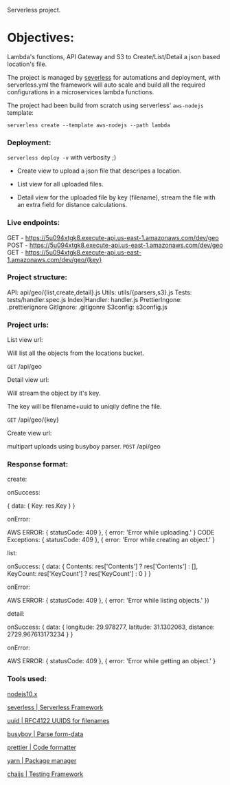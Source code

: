 Serverless project.

# Objectives:

Lambda's functions, API Gateway and S3 to Create/List/Detail a json based location's file.

The project is managed by [severless](https://github.com/serverless/serverless) for automations and
deployment, with serverless.yml the framework will auto scale and build all the required configurations in
a microservices lambda functions.

The project had been build from scratch using serverless' `aws-nodejs` template:

`serverless create --template aws-nodejs --path lambda`

### Deployment: 

`serverless deploy -v` with verbosity ;)

* Create view to upload a json file that descripes a location.

* List view for all uploaded files.

* Detail view for the uploaded file by key (filename), stream the file with an extra field for distance calculations.

### Live endpoints:                                                                                                                              
  GET - https://5u094xtgk8.execute-api.us-east-1.amazonaws.com/dev/geo                                                                                                          
  POST - https://5u094xtgk8.execute-api.us-east-1.amazonaws.com/dev/geo                                                                                                         
  GET - https://5u094xtgk8.execute-api.us-east-1.amazonaws.com/dev/geo/{key}

### Project structure:

  API:  api/geo/{list,create,detail}.js
  Utils: utils/{parsers,s3}.js
  Tests: tests/handler.spec.js
  Index|Handler: handler.js
  PrettierIngone: .prettierignore
  GitIgnore: .gitigonre
  S3config: s3config.js
  
### Project urls:

List view url:

Will list all the objects from the locations bucket.

`GET` /api/geo

Detail view url:

Will stream the object by it's key.

The key will be filename+uuid to uniqily define the file.

`GET` /api/geo/{key}

Create view url:

multipart uploads using busyboy parser.
`POST` /api/geo

### Response format:

create:

onSuccess:

{ data: { Key: res.Key } }

onError:

AWS ERROR: { statusCode: 409 }, { error: 'Error while uploading.' }
CODE Exceptions: { statusCode: 409 }, { error: 'Error while creating an object.' }

list:

onSuccess:
{
    data: {
        Contents: res['Contents'] ? res['Contents'] : [],
        KeyCount: res['KeyCount'] ? res['KeyCount'] : 0
    }
}

onError:

AWS ERROR: { statusCode: 409 }, { error: 'Error while listing objects.' })

detail:

onSuccess:
{
    data: {
        longitude: 29.978277,
        latitude: 31.1302063,
        distance: 2729.967613173234
    }
}

onError:

AWS ERROR: { statusCode: 409 }, { error: 'Error while getting an object.' }


### Tools used: 

[nodejs10.x](https://nodejs.org/download/release/latest-v10.x/)

[severless | Serverless Framework](https://github.com/serverless/serverless)

[uuid | RFC4122 UUIDS for filenames](https://www.npmjs.com/package/uuid)

[busyboy | Parse form-data](https://github.com/mscdex/busboy)

[prettier | Code formatter](https://github.com/prettier/prettier)

[yarn | Package manager](https://github.com/yarnpkg/yarn)

[chaijs | Testing Framework](https://github.com/chaijs/chai)